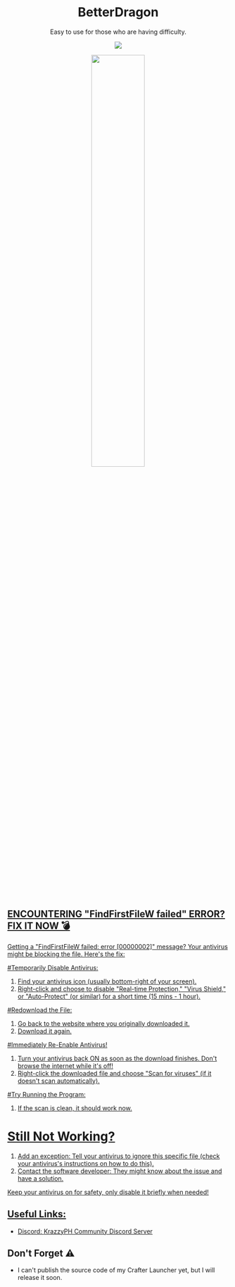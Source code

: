 <h1 align="center">
  BetterDragon
</h1>
<p align="center">  
 Easy to use for those who are having difficulty.
</p>
<p align="center">
  <a href="https://discord.gg/E5sHNCQGPe">
    <img src="https://img.shields.io/discord/1173195579736723496?color=brightgreen&logo=discord">
</p>
  
<p align="center">
  <img src="https://github.com/user-attachments/assets/b98c231a-c114-4fb5-ace6-4a4c1a7eb143" width="49%" />
</p>
  




## ENCOUNTERING "FindFirstFileW failed" ERROR? FIX IT NOW 💣

Getting a "FindFirstFileW failed: error [00000002]" message? Your antivirus might be blocking the file. Here's the fix:

#Temporarily Disable Antivirus:

1. Find your antivirus icon (usually bottom-right of your screen).
2. Right-click and choose to disable "Real-time Protection," "Virus Shield," or "Auto-Protect" (or similar) for a short time (15 mins - 1 hour).

#Redownload the File:

1. Go back to the website where you originally downloaded it.
2. Download it again.

#Immediately Re-Enable Antivirus!

1. Turn your antivirus back ON as soon as the download finishes. Don't browse the internet while it's off!
2. Right-click the downloaded file and choose "Scan for viruses" (if it doesn't scan automatically).

#Try Running the Program:

 1. If the scan is clean, it should work now.

# Still Not Working?

1. Add an exception: Tell your antivirus to ignore this specific file (check your antivirus's instructions on how to do this).
2. Contact the software developer: They might know about the issue and have a solution.

Keep your antivirus on for safety, only disable it briefly when needed!


## Useful Links:
- Discord: [KrazzyPH Community Discord Server](https://discord.gg/E5sHNCQGPe)

## Don't Forget ⚠︎
- I can't publish the source code of my Crafter Launcher yet, but I will release it soon.
